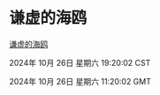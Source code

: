# 谦虚的海鸥
[谦虚的海鸥](http://219.139.197.74:56308/qxdho/course/base/hotlink/index.php)

2024年 10月 26日 星期六 19:20:02 CST

2024年 10月 26日 星期六 11:20:02 GMT
